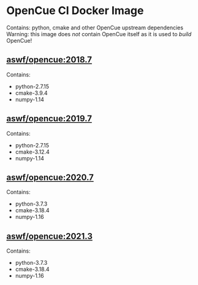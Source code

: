 <!---
Copyright (c) Contributors to the aswf-docker Project. All rights reserved.
SPDX-License-Identifier: Apache-2.0

Warning: this file is automatically generated from a template!
-->

# OpenCue CI Docker Image

Contains: python, cmake and other OpenCue upstream dependencies
Warning: this image does *not* contain OpenCue itself as it is used to *build* OpenCue!


## [aswf/opencue:2018.7](https://hub.docker.com/r/aswf/ci-opencue/tags?page=1&name=2018.7)
Contains:
* python-2.7.15
* cmake-3.9.4
* numpy-1.14

## [aswf/opencue:2019.7](https://hub.docker.com/r/aswf/ci-opencue/tags?page=1&name=2019.7)
Contains:
* python-2.7.15
* cmake-3.12.4
* numpy-1.14

## [aswf/opencue:2020.7](https://hub.docker.com/r/aswf/ci-opencue/tags?page=1&name=2020.7)
Contains:
* python-3.7.3
* cmake-3.18.4
* numpy-1.16

## [aswf/opencue:2021.3](https://hub.docker.com/r/aswf/ci-opencue/tags?page=1&name=2021.3)
Contains:
* python-3.7.3
* cmake-3.18.4
* numpy-1.16

